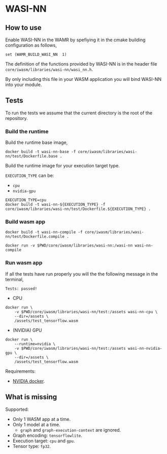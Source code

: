 # WASI-NN

## How to use

Enable WASI-NN in the WAMR by spefiying it in the cmake building configuration as follows,

```
set (WAMR_BUILD_WASI_NN  1)
```

The definition of the functions provided by WASI-NN is in the header file `core/iwasm/libraries/wasi-nn/wasi_nn.h`.

By only including this file in your WASM application you will bind WASI-NN into your module.

## Tests

To run the tests we assume that the current directory is the root of the repository.


### Build the runtime

Build the runtime base image,

```
docker build -t wasi-nn-base -f core/iwasm/libraries/wasi-nn/test/Dockerfile.base .
```

Build the runtime image for your execution target type.

`EXECUTION_TYPE` can be:
* `cpu`
* `nvidia-gpu`

```
EXECUTION_TYPE=cpu
docker build -t wasi-nn-${EXECUTION_TYPE} -f core/iwasm/libraries/wasi-nn/test/Dockerfile.${EXECUTION_TYPE} .
```


### Build wasm app

```
docker build -t wasi-nn-compile -f core/iwasm/libraries/wasi-nn/test/Dockerfile.compile .
```

```
docker run -v $PWD/core/iwasm/libraries/wasi-nn:/wasi-nn wasi-nn-compile
```


### Run wasm app

If all the tests have run properly you will the the following message in the terminal,

```
Tests: passed!
```

* CPU

```
docker run \
    -v $PWD/core/iwasm/libraries/wasi-nn/test:/assets wasi-nn-cpu \
    --dir=/assets \
    /assets/test_tensorflow.wasm
```

* (NVIDIA) GPU

```
docker run \
    --runtime=nvidia \
    -v $PWD/core/iwasm/libraries/wasi-nn/test:/assets wasi-nn-nvidia-gpu \
    --dir=/assets \
    /assets/test_tensorflow.wasm
```

Requirements:
* [NVIDIA docker](https://github.com/NVIDIA/nvidia-docker).

## What is missing

Supported:

* Only 1 WASM app at a time.
* Only 1 model at a time.
    * `graph` and `graph-execution-context` are ignored.
* Graph encoding: `tensorflowlite`.
* Execution target: `cpu` and `gpu`.
* Tensor type: `fp32`.
